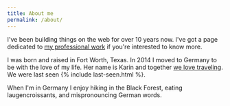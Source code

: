 ```yaml
---
title: About me
permalink: /about/
---
```


I've been building things on the web for over 10 years now. I've got a page dedicated to [my professional work](/work/) if you're interested to know more.

I was born and raised in Fort Worth, Texas. In 2014 I moved to Germany to be with the love of my life. Her name is Karin and together [we love traveling](/travel/). We were last seen {% include last-seen.html %}.

When I'm in Germany I enjoy hiking in the Black Forest, eating laugencroissants, and mispronouncing German words.
